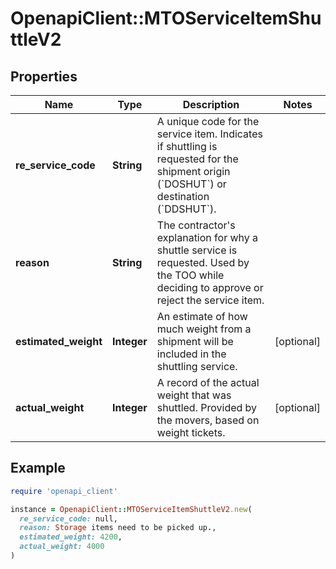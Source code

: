 # OpenapiClient::MTOServiceItemShuttleV2

## Properties

| Name | Type | Description | Notes |
| ---- | ---- | ----------- | ----- |
| **re_service_code** | **String** | A unique code for the service item. Indicates if shuttling is requested for the shipment origin (&#x60;DOSHUT&#x60;) or destination (&#x60;DDSHUT&#x60;).  |  |
| **reason** | **String** | The contractor&#39;s explanation for why a shuttle service is requested. Used by the TOO while deciding to approve or reject the service item.  |  |
| **estimated_weight** | **Integer** | An estimate of how much weight from a shipment will be included in the shuttling service. | [optional] |
| **actual_weight** | **Integer** | A record of the actual weight that was shuttled. Provided by the movers, based on weight tickets. | [optional] |

## Example

```ruby
require 'openapi_client'

instance = OpenapiClient::MTOServiceItemShuttleV2.new(
  re_service_code: null,
  reason: Storage items need to be picked up.,
  estimated_weight: 4200,
  actual_weight: 4000
)
```

